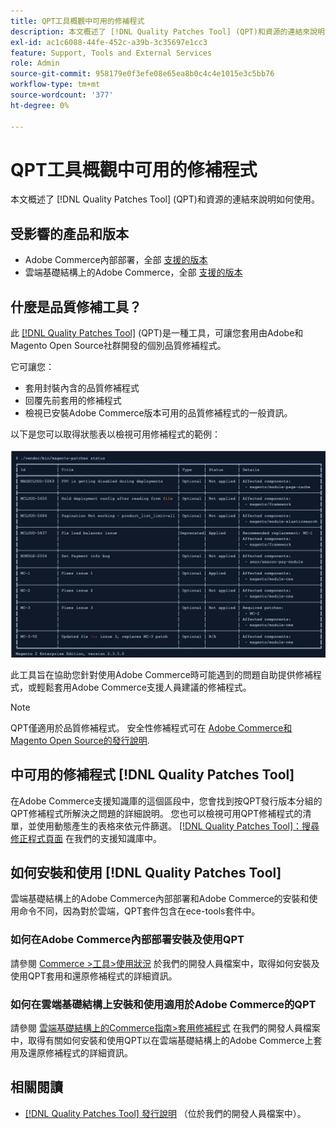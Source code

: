 ```yaml
---
title: QPT工具概觀中可用的修補程式
description: 本文概述了 [!DNL Quality Patches Tool] (QPT)和資源的連結來說明如何使用。
exl-id: ac1c6088-44fe-452c-a39b-3c35697e1cc3
feature: Support, Tools and External Services
role: Admin
source-git-commit: 958179e0f3efe08e65ea8b0c4c4e1015e3c5bb76
workflow-type: tm+mt
source-wordcount: '377'
ht-degree: 0%

---
```


# QPT工具概觀中可用的修補程式

本文概述了 [!DNL Quality Patches Tool] (QPT)和資源的連結來說明如何使用。

## 受影響的產品和版本

* Adobe Commerce內部部署，全部 [支援的版本](https://www.adobe.com/content/dam/cc/en/legal/terms/enterprise/pdfs/Adobe-Commerce-Software-Lifecycle-Policy.pdf)
* 雲端基礎結構上的Adobe Commerce，全部 [支援的版本](https://www.adobe.com/content/dam/cc/en/legal/terms/enterprise/pdfs/Adobe-Commerce-Software-Lifecycle-Policy.pdf)

## 什麼是品質修補工具？

此 [[!DNL Quality Patches Tool]](https://github.com/magento/quality-patches) (QPT)是一種工具，可讓您套用由Adobe和Magento Open Source社群開發的個別品質修補程式。

它可讓您：

* 套用封裝內含的品質修補程式
* 回覆先前套用的修補程式
* 檢視已安裝Adobe Commerce版本可用的品質修補程式的一般資訊。

以下是您可以取得狀態表以檢視可用修補程式的範例：

![Magento_修補程式_清單](assets/status_table.png)

此工具旨在協助您針對使用Adobe Commerce時可能遇到的問題自助提供修補程式，或輕鬆套用Adobe Commerce支援人員建議的修補程式。

>[!NOTE]
>
>QPT僅適用於品質修補程式。 安全性修補程式可在 [Adobe Commerce和Magento Open Source的發行說明](https://experienceleague.adobe.com/docs/commerce-operations/release/notes/overview.html).

## 中可用的修補程式 [!DNL Quality Patches Tool]

在Adobe Commerce支援知識庫的這個區段中，您會找到按QPT發行版本分組的QPT修補程式所解決之問題的詳細說明。
您也可以檢視可用QPT修補程式的清單，並使用動態產生的表格來依元件篩選。 [[!DNL Quality Patches Tool]：搜尋修正程式頁面](https://experienceleague.adobe.com/tools/commerce-quality-patches/index.html) 在我們的支援知識庫中。

## 如何安裝和使用 [!DNL Quality Patches Tool]

雲端基礎結構上的Adobe Commerce內部部署和Adobe Commerce的安裝和使用命令不同，因為對於雲端，QPT套件包含在ece-tools套件中。

### 如何在Adobe Commerce內部部署安裝及使用QPT

請參閱 [Commerce >工具>使用狀況](https://experienceleague.adobe.com/docs/commerce-operations/tools/quality-patches-tool/usage.html) 於我們的開發人員檔案中，取得如何安裝及使用QPT套用和還原修補程式的詳細資訊。

### 如何在雲端基礎結構上安裝和使用適用於Adobe Commerce的QPT

請參閱 [雲端基礎結構上的Commerce指南>套用修補程式](https://experienceleague.adobe.com/docs/commerce-cloud-service/user-guide/develop/upgrade/apply-patches.html) 在我們的開發人員檔案中，取得有關如何安裝和使用QPT以在雲端基礎結構上的Adobe Commerce上套用及還原修補程式的詳細資訊。

## 相關閱讀

* [[!DNL Quality Patches Tool] 發行說明](https://experienceleague.adobe.com/docs/commerce-operations/tools/quality-patches-tool/release-notes.html) （位於我們的開發人員檔案中）。
